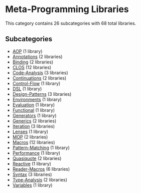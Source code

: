 # Meta-Programming Libraries

This category contains 26 subcategories with 68 total libraries.

## Subcategories

- [AOP](AOP.md) (1 library)
- [Annotations](Annotations.md) (2 libraries)
- [Binding](Binding.md) (2 libraries)
- [CLOS](CLOS.md) (12 libraries)
- [Code-Analysis](Code-Analysis.md) (3 libraries)
- [Continuations](Continuations.md) (2 libraries)
- [Control-Flow](Control-Flow.md) (1 library)
- [DSL](DSL.md) (1 library)
- [Design-Patterns](Design-Patterns.md) (3 libraries)
- [Environments](Environments.md) (1 library)
- [Evaluation](Evaluation.md) (1 library)
- [Functional](Functional.md) (1 library)
- [Generators](Generators.md) (1 library)
- [Generics](Generics.md) (2 libraries)
- [Iteration](Iteration.md) (3 libraries)
- [Lenses](Lenses.md) (1 library)
- [MOP](MOP.md) (2 libraries)
- [Macros](Macros.md) (12 libraries)
- [Pattern-Matching](Pattern-Matching.md) (1 library)
- [Performance](Performance.md) (1 library)
- [Quasiquote](Quasiquote.md) (2 libraries)
- [Reactive](Reactive.md) (1 library)
- [Reader-Macros](Reader-Macros.md) (6 libraries)
- [Syntax](Syntax.md) (3 libraries)
- [Type-Analysis](Type-Analysis.md) (2 libraries)
- [Variables](Variables.md) (1 library)
